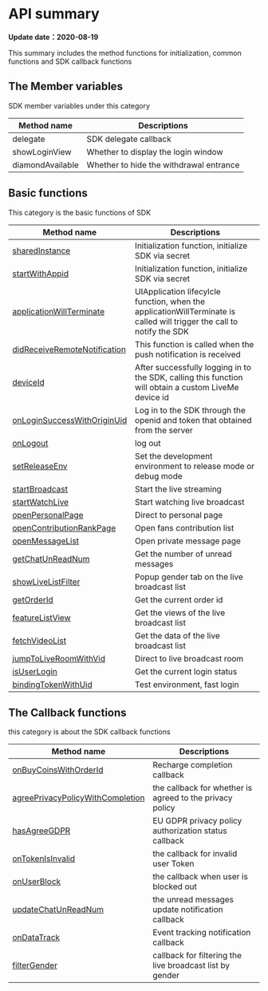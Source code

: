 # API summary

**Update date：2020-08-19**

This summary includes the method functions for initialization, common functions and SDK callback functions

## The Member variables

SDK member variables under this category

| Method name           | Descriptions             |
| ---------------- | ---------------- |
| delegate         | SDK delegate callback      |
| showLoginView    | Whether to display the login window |
| diamondAvailable | Whether to hide the withdrawal entrance |

## Basic functions

This category is the basic functions of SDK

| Method name           | Descriptions             |
| -------------------------------- | ------------------------------------------------------------ |
| [sharedInstance](https://dl.linkv.io/static/iOS/LiveMe/api/Classes/LiveMeSDK.html#//api/name/sharedInstance)              | Initialization function, initialize SDK via secret|
| [startWithAppid](https://dl.linkv.io/static/iOS/LiveMe/api/Classes/LiveMeSDK.html#//api/name/startWithAppid:secret:)              | Initialization function, initialize SDK via secret|
| [applicationWillTerminate](https://dl.linkv.io/static/iOS/LiveMe/api/Classes/LiveMeSDK.html#//api/name/applicationWillTerminate:)     | UIApplication lifecylcle function, when the applicationWillTerminate is called will trigger the call to notify the SDK|
| [didReceiveRemoteNotification](https://dl.linkv.io/static/iOS/LiveMe/api/Classes/LiveMeSDK.html#//api/name/didReceiveRemoteNotification:) | This function is called when the push notification is received|
| [deviceId](https://dl.linkv.io/static/iOS/LiveMe/api/Classes/LiveMeSDK.html#//api/name/deviceId)                     | After successfully logging in to the SDK, calling this function will obtain a custom LiveMe device id|
| [onLoginSuccessWithOriginUid](https://dl.linkv.io/static/iOS/LiveMe/api/Classes/LiveMeSDK.html#//api/name/onLoginSuccessWithOriginUid:uid:token:)  | Log in to the SDK through the openid and token that obtained from the server|
| [onLogout](https://dl.linkv.io/static/iOS/LiveMe/api/Classes/LiveMeSDK.html#//api/name/onLogout)                     | log out                                                     |
| [setReleaseEnv](https://dl.linkv.io/static/iOS/LiveMe/api/Classes/LiveMeSDK.html#//api/name/setReleaseEnv:)                | Set the development environment to release mode or debug mode|
| [startBroadcast](https://dl.linkv.io/static/iOS/LiveMe/api/Classes/LiveMeSDK.html#//api/name/startBroadcast)               | Start the live streaming                                                     |
| [startWatchLive](https://dl.linkv.io/static/iOS/LiveMe/api/Classes/LiveMeSDK.html#//api/name/startWatchLive:)               | Start watching live broadcast                                                 |
| [openPersonalPage](https://dl.linkv.io/static/iOS/LiveMe/api/Classes/LiveMeSDK.html#//api/name/openPersonalPage)             | Direct to personal page                                               |
| [openContributionRankPage](https://dl.linkv.io/static/iOS/LiveMe/api/Classes/LiveMeSDK.html#//api/name/openContributionRankPage)     | Open fans contribution list                                             |
| [openMessageList](https://dl.linkv.io/static/iOS/LiveMe/api/Classes/LiveMeSDK.html#//api/name/openMessageList)              | Open private message page                                                 |
| [getChatUnReadNum](https://dl.linkv.io/static/iOS/LiveMe/api/Classes/LiveMeSDK.html#//api/name/getChatUnReadNum)             | Get the number of unread messages                                               |
| [showLiveListFilter](https://dl.linkv.io/static/iOS/LiveMe/api/Classes/LiveMeSDK.html#//api/name/showLiveListFilter)           | Popup gender tab on the live broadcast list                                        |
| [getOrderId](https://dl.linkv.io/static/iOS/LiveMe/api/Classes/LiveMeSDK.html#//api/name/getOrderId:)                   | Get the current order id                                               |
| [featureListView](https://dl.linkv.io/static/iOS/LiveMe/api/Classes/LiveMeSDK.html#//api/name/featureListView)               | Get the views of the live broadcast list                                                  |
| [fetchVideoList](https://dl.linkv.io/static/iOS/LiveMe/api/Classes/LiveMeSDK.html#//api/name/fetchVideoList:gender:page:complete:)               | Get the data of the live broadcast list                                                 |
| [jumpToLiveRoomWithVid](https://dl.linkv.io/static/iOS/LiveMe/api/Classes/LiveMeSDK.html#//api/name/jumpToLiveRoomWithVid:)        | Direct to live broadcast room                                                 |
| [isUserLogin](https://dl.linkv.io/static/iOS/LiveMe/api/Classes/LiveMeSDK.html#//api/name/isUserLogin)                  | Get the current login status                                             |
| [bindingTokenWithUid](https://dl.linkv.io/static/iOS/LiveMe/api/Classes/LiveMeSDK.html#//api/name/bindingTokenWithUid:userName:compel)                  | Test environment, fast login                                             |

## The Callback functions

this category is about the SDK callback functions

| Method name           | Descriptions             |
| ------------------------------------ | ---------------------------- |
| [onBuyCoinsWithOrderId](https://dl.linkv.io/static/iOS/LiveMe/api/Protocols/LiveMeSDKDelegate.html#//api/name/onBuyCoinsWithOrderId:source:completion:)            | Recharge completion callback                 |
| [agreePrivacyPolicyWithCompletion](https://dl.linkv.io/static/iOS/LiveMe/api/Protocols/LiveMeSDKDelegate.html#//api/name/agreePrivacyPolicyWithCompletion:) | the callback for whether is agreed to the privacy policy         |
| [hasAgreeGDPR](https://dl.linkv.io/static/iOS/LiveMe/api/Protocols/LiveMeSDKDelegate.html#//api/name/hasAgreeGDPR)                     | EU GDPR privacy policy authorization status callback |
| [onTokenIsInvalid](https://dl.linkv.io/static/iOS/LiveMe/api/Protocols/LiveMeSDKDelegate.html#//api/name/onTokenIsInvalid:)                 | the callback for invalid user Token            |
| [onUserBlock](https://dl.linkv.io/static/iOS/LiveMe/api/Protocols/LiveMeSDKDelegate.html#//api/name/onUserBlock)                      | the callback when user is blocked out            |
| [updateChatUnReadNum](https://dl.linkv.io/static/iOS/LiveMe/api/Protocols/LiveMeSDKDelegate.html#//api/name/updateChatUnReadNum:)              | the unread messages update notification callback         |
| [onDataTrack](https://dl.linkv.io/static/iOS/LiveMe/api/Protocols/LiveMeSDKDelegate.html#//api/name/onDataTrack:)              | Event tracking notification callback         |
| [filterGender](https://dl.linkv.io/static/iOS/LiveMe/api/Protocols/LiveMeSDKDelegate.html#//api/name/filterGender)                     | callback for filtering the live broadcast list by gender   |

